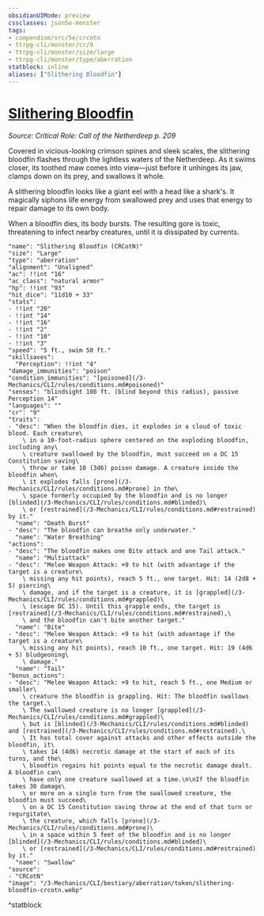 ```yaml
---
obsidianUIMode: preview
cssclasses: json5e-monster
tags:
- compendium/src/5e/crcotn
- ttrpg-cli/monster/cr/9
- ttrpg-cli/monster/size/large
- ttrpg-cli/monster/type/aberration
statblock: inline
aliases: ["Slithering Bloodfin"]
---
```

# [Slithering Bloodfin](3-Mechanics\CLI\bestiary\aberration/slithering-bloodfin-crcotn.md)
*Source: Critical Role: Call of the Netherdeep p. 209*  

Covered in vicious-looking crimson spines and sleek scales, the slithering bloodfin flashes through the lightless waters of the Netherdeep. As it swims closer, its toothed maw comes into view—just before it unhinges its jaw, clamps down on its prey, and swallows it whole.

A slithering bloodfin looks like a giant eel with a head like a shark's. It magically siphons life energy from swallowed prey and uses that energy to repair damage to its own body.

When a bloodfin dies, its body bursts. The resulting gore is toxic, threatening to infect nearby creatures, until it is dissipated by currents.

```statblock
"name": "Slithering Bloodfin (CRCotN)"
"size": "Large"
"type": "aberration"
"alignment": "Unaligned"
"ac": !!int "16"
"ac_class": "natural armor"
"hp": !!int "93"
"hit_dice": "11d10 + 33"
"stats":
- !!int "20"
- !!int "14"
- !!int "16"
- !!int "2"
- !!int "10"
- !!int "3"
"speed": "5 ft., swim 50 ft."
"skillsaves":
  "Perception": !!int "4"
"damage_immunities": "poison"
"condition_immunities": "[poisoned](/3-Mechanics/CLI/rules/conditions.md#poisoned)"
"senses": "blindsight 100 ft. (blind beyond this radius), passive Perception 14"
"languages": ""
"cr": "9"
"traits":
- "desc": "When the bloodfin dies, it explodes in a cloud of toxic blood. Each creature\
    \ in a 10-foot-radius sphere centered on the exploding bloodfin, including any\
    \ creature swallowed by the bloodfin, must succeed on a DC 15 Constitution saving\
    \ throw or take 10 (3d6) poison damage. A creature inside the bloodfin when\
    \ it explodes falls [prone](/3-Mechanics/CLI/rules/conditions.md#prone) in the\
    \ space formerly occupied by the bloodfin and is no longer [blinded](/3-Mechanics/CLI/rules/conditions.md#blinded)\
    \ or [restrained](/3-Mechanics/CLI/rules/conditions.md#restrained) by it."
  "name": "Death Burst"
- "desc": "The bloodfin can breathe only underwater."
  "name": "Water Breathing"
"actions":
- "desc": "The bloodfin makes one Bite attack and one Tail attack."
  "name": "Multiattack"
- "desc": "Melee Weapon Attack: +9 to hit (with advantage if the target is a creature\
    \ missing any hit points), reach 5 ft., one target. Hit: 14 (2d8 + 5) piercing\
    \ damage, and if the target is a creature, it is [grappled](/3-Mechanics/CLI/rules/conditions.md#grappled)\
    \ (escape DC 15). Until this grapple ends, the target is [restrained](/3-Mechanics/CLI/rules/conditions.md#restrained),\
    \ and the bloodfin can't bite another target."
  "name": "Bite"
- "desc": "Melee Weapon Attack: +9 to hit (with advantage if the target is a creature\
    \ missing any hit points), reach 10 ft., one target. Hit: 19 (4d6 + 5) bludgeoning\
    \ damage."
  "name": "Tail"
"bonus_actions":
- "desc": "Melee Weapon Attack: +9 to hit, reach 5 ft., one Medium or smaller\
    \ creature the bloodfin is grappling. Hit: The bloodfin swallows the target.\
    \ The swallowed creature is no longer [grappled](/3-Mechanics/CLI/rules/conditions.md#grappled)\
    \ but is [blinded](/3-Mechanics/CLI/rules/conditions.md#blinded) and [restrained](/3-Mechanics/CLI/rules/conditions.md#restrained).\
    \ It has total cover against attacks and other effects outside the bloodfin, it\
    \ takes 14 (4d6) necrotic damage at the start of each of its turns, and the\
    \ bloodfin regains hit points equal to the necrotic damage dealt. A bloodfin can\
    \ have only one creature swallowed at a time.\n\nIf the bloodfin takes 30 damage\
    \ or more on a single turn from the swallowed creature, the bloodfin must succeed\
    \ on a DC 15 Constitution saving throw at the end of that turn or regurgitate\
    \ the creature, which falls [prone](/3-Mechanics/CLI/rules/conditions.md#prone)\
    \ in a space within 5 feet of the bloodfin and is no longer [blinded](/3-Mechanics/CLI/rules/conditions.md#blinded)\
    \ or [restrained](/3-Mechanics/CLI/rules/conditions.md#restrained) by it."
  "name": "Swallow"
"source":
- "CRCotN"
"image": "/3-Mechanics/CLI/bestiary/aberration/token/slithering-bloodfin-crcotn.webp"
```
^statblock